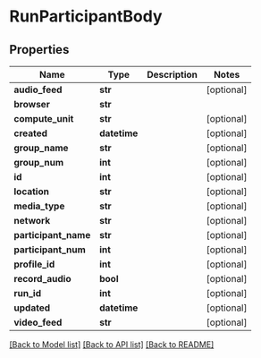 # RunParticipantBody

## Properties
Name | Type | Description | Notes
------------ | ------------- | ------------- | -------------
**audio_feed** | **str** |  | [optional] 
**browser** | **str** |  | 
**compute_unit** | **str** |  | [optional] 
**created** | **datetime** |  | [optional] 
**group_name** | **str** |  | [optional] 
**group_num** | **int** |  | [optional] 
**id** | **int** |  | [optional] 
**location** | **str** |  | [optional] 
**media_type** | **str** |  | [optional] 
**network** | **str** |  | [optional] 
**participant_name** | **str** |  | [optional] 
**participant_num** | **int** |  | [optional] 
**profile_id** | **int** |  | [optional] 
**record_audio** | **bool** |  | [optional] 
**run_id** | **int** |  | [optional] 
**updated** | **datetime** |  | [optional] 
**video_feed** | **str** |  | [optional] 

[[Back to Model list]](../README.md#documentation-for-models) [[Back to API list]](../README.md#documentation-for-api-endpoints) [[Back to README]](../README.md)

